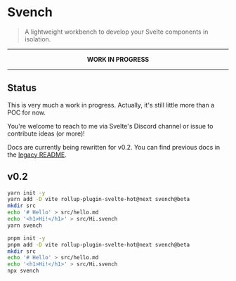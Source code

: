 # Svench

> A lightweight workbench to develop your Svelte components in isolation.

---

<p align="center">
  <strong>WORK IN PROGRESS</strong>
</p>

---

## Status

This is very much a work in progress. Actually, it's still little more than a POC for now.

You're welcome to reach to me via Svelte's Discord channel or issue to contribute ideas (or more)!

Docs are currently being rewritten for v0.2. You can find previous docs in the [legacy README](https://github.com/rixo/svench/tree/v0.1#readme).

## v0.2

```bash
yarn init -y
yarn add -D vite rollup-plugin-svelte-hot@next svench@beta
mkdir src
echo '# Hello' > src/hello.md
echo '<h1>Hi!</h1>' > src/Hi.svench
yarn svench
```

```bash
pnpm init -y
pnpm add -D vite rollup-plugin-svelte-hot@next svench@beta
mkdir src
echo '# Hello' > src/hello.md
echo '<h1>Hi!</h1>' > src/Hi.svench
npx svench
```
